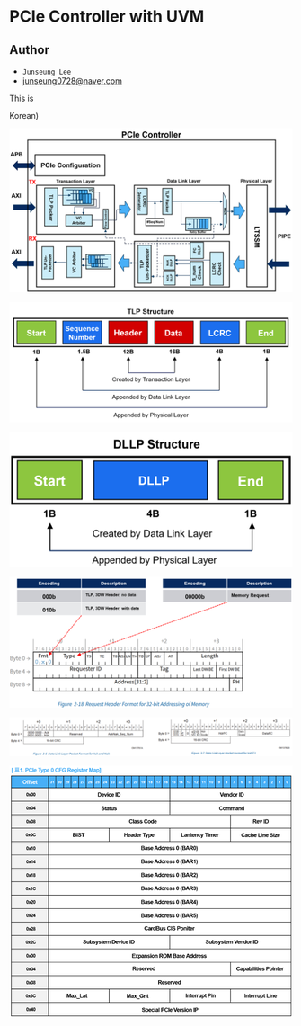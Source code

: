 # PCIe Controller with UVM

## Author

- `Junseung Lee`
- junseung0728@naver.com

This is

Korean)

![alt text](image.png)

![alt text](image-1.png)

![alt text](image-2.png)

![alt text](image-3.png)

![alt text](image-4.png)

![alt text](image-5.png)
